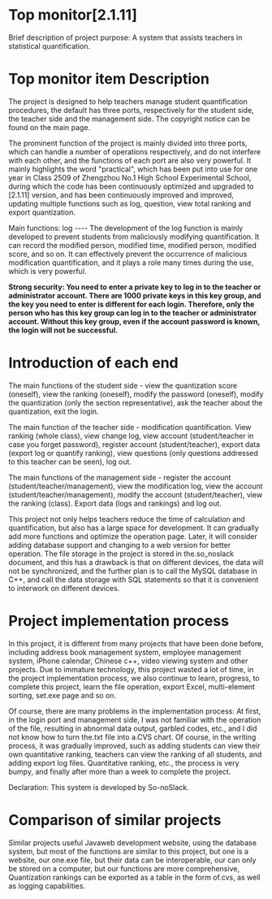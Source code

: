 # Top monitor[2.1.11]

Brief description of project purpose: A system that assists teachers in statistical quantification.

# Top monitor item Description

The project is designed to help teachers manage student quantification procedures, the default has three ports, respectively for the student side, the teacher side and the management side. The copyright notice can be found on the main page.

The prominent function of the project is mainly divided into three ports, which can handle a number of operations respectively, and do not interfere with each other, and the functions of each port are also very powerful. It mainly highlights the word "practical", which has been put into use for one year in Class 2509 of Zhengzhou No.1 High School Experimental School, during which the code has been continuously optimized and upgraded to [2.1.11] version, and has been continuously improved and improved, updating multiple functions such as log, question, view total ranking and export quantization.

Main functions: log ---- The development of the log function is mainly developed to prevent students from maliciously modifying quantification. It can record the modified person, modified time, modified person, modified score, and so on. It can effectively prevent the occurrence of malicious modification quantification, and it plays a role many times during the use, which is very powerful.

**Strong security: You need to enter a private key to log in to the teacher or administrator account. There are 1000 private keys in this key group, and the key you need to enter is different for each login. Therefore, only the person who has this key group can log in to the teacher or administrator account. Without this key group, even if the account password is known, the login will not be successful.**


# Introduction of each end

The main functions of the student side - view the quantization score (oneself), view the ranking (oneself), modify the password (oneself), modify the quantization (only the section representative), ask the teacher about the quantization, exit the login.

The main function of the teacher side - modification quantification. View ranking (whole class), view change log, view account (student/teacher in case you forget password), register account (student/teacher), export data (export log or quantify ranking), view questions (only questions addressed to this teacher can be seen), log out.

The main functions of the management side - register the account (student/teacher/management), view the modification log, view the account (student/teacher/management), modify the account (student/teacher), view the ranking (class). Export data (logs and rankings) and log out.

This project not only helps teachers reduce the time of calculation and quantification, but also has a large space for development. It can gradually add more functions and optimize the operation page. Later, it will consider adding database support and changing to a web version for better operation.
The file storage in the project is stored in the.so_noslack document, and this has a drawback is that on different devices, the data will not be synchronized, and the further plan is to call the MySQL database in C++, and call the data storage with SQL statements so that it is convenient to interwork on different devices.


# Project implementation process

In this project, it is different from many projects that have been done before, including address book management system, employee management system, iPhone calendar, Chinese c++, video viewing system and other projects. Due to immature technology, this project wasted a lot of time, in the project implementation process, we also continue to learn, progress, to complete this project, learn the file operation, export Excel, multi-element sorting, set.exe page and so on.

Of course, there are many problems in the implementation process:
At first, in the login port and management side, I was not familiar with the operation of the file, resulting in abnormal data output, garbled codes, etc., and I did not know how to turn the.txt file into a.CVS chart. Of course, in the writing process, it was gradually improved, such as adding students can view their own quantitative ranking, teachers can view the ranking of all students, and adding export log files. Quantitative ranking, etc., the process is very bumpy, and finally after more than a week to complete the project.

Declaration: This system is developed by So-noSlack.


# Comparison of similar projects

Similar projects useful Javaweb development website, using the database system, but most of the functions are similar to this project, but one is a website, our one.exe file, but their data can be interoperable, our can only be stored on a computer, but our functions are more comprehensive, Quantization rankings can be exported as a table in the form of.cvs, as well as logging capabilities.
